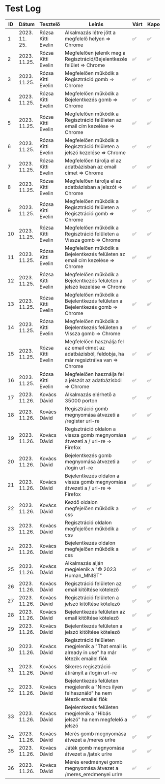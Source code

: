 # Test Log

| ID | Dátum         | Tesztelő           | Leírás                                                                                               | Várt  | Kapott |
|----|---------------|--------------------|------------------------------------------------------------------------------------------------------| ----- | ------ |
| 1  | 2023. 11. 25. | Rózsa Kitti Evelin | Alkalmazás létre jött a megfelelő helyen => Chrome                                                   | ✅ | ✅ |
| 2  | 2023. 11.25.  | Rózsa Kitti Evelin | Megfelelően jelenik meg a Regisztráció/Bejelentkezés felület => Chrome                               | ✅ | ✅ |
| 3  | 2023. 11.25.  | Rózsa Kitti Evelin | Megfelelően működik a Regisztráció gomb => Chrome                                                    | ✅ | ✅ |
| 4  | 2023. 11.25.  | Rózsa Kitti Evelin | Megfelelően működik a Bejelentkezés gomb => Chrome                                                   | ✅ | ✅ |
| 5  | 2023. 11.25.  | Rózsa Kitti Evelin | Megfelelően működik a Regisztráció felületen az email cím kezelése => Chrome                         | ✅ | ✅ |
| 6  | 2023. 11.25.  | Rózsa Kitti Evelin | Megfelelően működik a Regisztráció felületen a jelszó kezelése => Chrome                             | ✅ | ✅ |
| 7  | 2023. 11.25.  | Rózsa Kitti Evelin | Megfelelően tárolja el az adatbázisban az email címet => Chrome                                      | ✅ | ✅ |
| 8  | 2023. 11.25.  | Rózsa Kitti Evelin | Megfelelően tárolja el az adatbázisban a jelszót => Chrome                                           | ✅ | ✅ |
| 9  | 2023. 11.25.  | Rózsa Kitti Evelin | Megfelelően működik a Regisztráció felületen a Regisztráció gomb => Chrome                           | ✅ | ✅ |
| 10 | 2023. 11.25.  | Rózsa Kitti Evelin | Megfelelően működik a Regisztráció felületen a Vissza gomb => Chrome                                 | ✅ | ✅ |
| 11 | 2023. 11.25.  | Rózsa Kitti Evelin | Megfelelően működik a Bejelentkezés felületen az email cím kezelése => Chrome                        | ✅ | ✅ |
| 12 | 2023. 11.25.  | Rózsa Kitti Evelin | Megfelelően működik a Bejelentkezés felületen a jelszó kezelése => Chrome                            | ✅ | ✅ |
| 13 | 2023. 11.25.  | Rózsa Kitti Evelin | Megfelelően működik a Bejelentkezés felületen a Bejelentkezés gomb => Chrome                         | ✅ | ✅ |
| 14 | 2023. 11.25.  | Rózsa Kitti Evelin | Megfelelően működik a Bejelentkezés felületen a Vissza gomb => Chrome                                | ✅ | ✅ |
| 15 | 2023. 11.25.  | Rózsa Kitti Evelin | Megfelelően használja fel az email címet az adatbázisból, feldobja, ha már regsiztrálva van => Chrome | ✅ | ✅ |
| 16 | 2023. 11.25.  | Rózsa Kitti Evelin | Megfelelően használja fel a jelszót az adatbázisból => Chrome                                        | ✅ | ✅ |
| 17 | 2023. 11.26.  | Kovács Dávid       | Alkalmazás elérhető a 35000 porton                                                                   | ✅ | ✅ |
| 18 | 2023. 11.26.  | Kovács Dávid       | Regisztráció gomb megnyomása átvezeti a /register url-re                                             | ✅ | ✅ |
| 19 | 2023. 11.26.  | Kovács Dávid       | Regisztráció oldalon a vissza gomb megnyomása átvezeti a / url-re => Firefox                         | ✅ | ✅ |
| 20 | 2023. 11.26.  | Kovács Dávid       | Bejelentkezés gomb megnyomása átvezeti a /login url-re                                               | ✅ | ✅ |
| 21 | 2023. 11.26.  | Kovács Dávid       | Bejelentkezés oldalon a vissza gomb megnyomása átvezeti a / url-re => Firefox                        | ✅ | ✅ |
| 22 | 2023. 11.26.  | Kovács Dávid       | Kezdő oldalon megfejelően működik a css                                                              | ✅ | ✅ |
| 23 | 2023. 11.26.  | Kovács Dávid       | Regisztráció oldalon megfejelően működik a css                                                       | ✅ | ✅ |
| 24 | 2023. 11.26.  | Kovács Dávid       | Bejelentkezés oldalon megfejelően működik a css                                                      | ✅ | ✅ |
| 25 | 2023. 11.26.  | Kovács Dávid       | Alkalmazás alján megjelenik a "© 2023 Human_MNIST"                                                   | ✅ | ✅ |
| 26 | 2023. 11.26.  | Kovács Dávid       | Regisztráció felületen az email kitöltése kötelező                                                   | ✅ | ✅ |
| 27 | 2023. 11.26.  | Kovács Dávid       | Regisztráció felületen a jelszó kitöltése kötelező                                                   | ✅ | ✅ |
| 28 | 2023. 11.26.  | Kovács Dávid       | Bejelentkezés felületen az email kitöltése kötelező                                                  | ✅ | ✅ |
| 29 | 2023. 11.26.  | Kovács Dávid       | Bejelentkezés felületen a jelszó kitöltése kötelező                                                  | ✅ | ✅ |
| 30 | 2023. 11.26.  | Kovács Dávid       | Regisztráció felületen megjelenik a "That email is already in use" ha már létezik emailel fiók       | ✅ | ✅ |
| 31 | 2023. 11.26.  | Kovács Dávid       | Sikeres regisztráció átirányít a /login url-re                                                       | ✅ | ✅ |
| 32 | 2023. 11.26.  | Kovács Dávid       | Bejelentkezés felületen megjelenik a "Nincs ilyen felhasználó" ha nem létezik emailel fiók           | ✅ | ✅ |
| 33 | 2023. 11.26.  | Kovács Dávid       | Bejelentkezés felületen megjelenik a "Hibás jelszó" ha nem megfelelő a jelszó                        | ✅ | ✅ |
| 34 | 2023. 11.26.  | Kovács Dávid       | Merés gomb megnyomása átvezet a /meres urlre                                                         | ✅ | ✅ |
| 35 | 2023. 11.26.  | Kovács Dávid       | Játék gomb megnyomása átvezet a /jatek urlre                                                         | ✅ | ✅ |
| 36 | 2023. 11.26.  | Kovács Dávid       | Mérés eredményei gomb megnyomása átvezet a /meres_eredmenyei urlre                                       | ✅ | ✅ |





